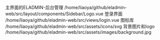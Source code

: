 主界面的ELADMIN-后台管理
/home/liaoya/github/eladmin-web/src/layout/components/Sidebar/Logo.vue
登录界面
/home/liaoya/github/eladmin-web/src/views/login.vue
图标库
/home/liaoya/github/eladmin-web/src/assets/icons/svg
背景图片和logo
/home/liaoya/github/eladmin-web/src/assets/images/background.jpg